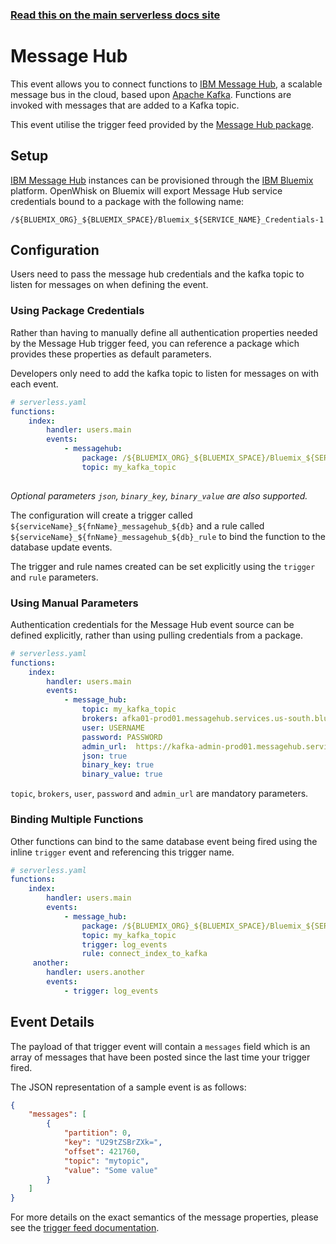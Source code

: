 <!--
title: Serverless Framework - Apache OpenWhisk Events - IBM Message Hub
menuText: Message Hub
menuOrder: 4
description: Follow Apache Kafka queue messages from IBM's Message Hub service with Apache OpenWhisk via the Serverless Framework
layout: Doc
-->

<!-- DOCS-SITE-LINK:START automatically generated  -->
### [Read this on the main serverless docs site](https://www.serverless.com/framework/docs/providers/openwhisk/events/messagehub)
<!-- DOCS-SITE-LINK:END -->

# Message Hub

This event allows you to connect functions to [IBM Message Hub](https://developer.ibm.com/messaging/message-hub/), a scalable message bus in the cloud, based upon [Apache Kafka](https://kafka.apache.org/). Functions are invoked with messages that are added to a Kafka topic.

This event utilise the trigger feed provided by the [Message Hub package](https://github.com/openwhisk/openwhisk-package-kafka).

## Setup

[IBM Message Hub](https://developer.ibm.com/messaging/message-hub/) instances can be provisioned through the [IBM Bluemix](https://console.ng.bluemix.net) platform. OpenWhisk on Bluemix will export Message Hub service credentials bound to a package with the following name:

```
/${BLUEMIX_ORG}_${BLUEMIX_SPACE}/Bluemix_${SERVICE_NAME}_Credentials-1
```

## Configuration 

Users need to pass the message hub credentials and the kafka topic to listen for messages on when defining the event.

### Using Package Credentials

Rather than having to manually define all authentication properties needed by the Message Hub trigger feed, you can reference a package which provides these properties as default parameters.

Developers only need to add the kafka topic to listen for messages on with each event.

```yaml
# serverless.yaml
functions:
    index:
        handler: users.main
        events:
            - messagehub: 
                package: /${BLUEMIX_ORG}_${BLUEMIX_SPACE}/Bluemix_${SERVICE_NAME}_Credentials-1
                topic: my_kafka_topic
 
```

*Optional parameters `json`, `binary_key`, `binary_value` are also supported.*

The configuration will create a trigger called `${serviceName}_${fnName}_messagehub_${db}` and a rule called `${serviceName}_${fnName}_messagehub_${db}_rule` to bind the function to the database update events.

The trigger and rule names created can be set explicitly using the `trigger` and `rule` parameters.

### Using Manual Parameters

Authentication credentials for the Message Hub event source can be defined explicitly, rather than using pulling credentials from a package.

```yaml
# serverless.yaml
functions:
    index:
        handler: users.main
        events:
            - message_hub: 
                topic: my_kafka_topic
                brokers: afka01-prod01.messagehub.services.us-south.bluemix.net:9093
                user: USERNAME
                password: PASSWORD
                admin_url:  https://kafka-admin-prod01.messagehub.services.us-south.bluemix.net:443
                json: true
                binary_key: true
                binary_value: true         
```

`topic`, `brokers`, `user`, `password` and `admin_url` are mandatory parameters.

### Binding Multiple Functions

Other functions can bind to the same database event being fired using the inline `trigger` event and referencing this trigger name.

```yaml
# serverless.yaml
functions:
    index:
        handler: users.main
        events:
            - message_hub: 
                package: /${BLUEMIX_ORG}_${BLUEMIX_SPACE}/Bluemix_${SERVICE_NAME}_Credentials-1
                topic: my_kafka_topic
                trigger: log_events
                rule: connect_index_to_kafka 
     another:
        handler: users.another
        events:
            - trigger: log_events 
```

## Event Details

The payload of that trigger event will contain a `messages` field which is an array of messages that have been posted since the last time your trigger fired. 

The JSON representation of a sample event is as follows:

```json
{
    "messages": [
        {
            "partition": 0,
            "key": "U29tZSBrZXk=",
            "offset": 421760,
            "topic": "mytopic",
            "value": "Some value"
        }
    ]
}
```
For more details on the exact semantics of the message properties, please see the [trigger feed documentation](https://github.com/openwhisk/openwhisk-package-kafka).
